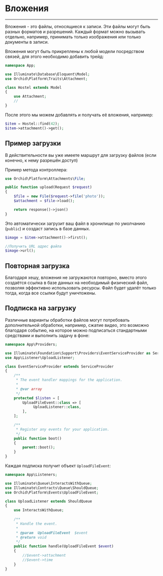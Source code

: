 # Вложения
----------


Вложения - это файлы, относящиеся к записи.
Эти файлы могут быть разных форматов и разрешений.
Каждый формат можно вызывать отдельно, например, принимать только изображения или только документы в записи.


Вложения могут быть прикреплены к любой модели посредством связей, для этого необходимо добавить трейд:

```php
namespace App;

use Illuminate\Database\Eloquent\Model;
use Orchid\Platform\Traits\Attachment;

class Hostel extends Model
{
    use Attachment;
    //
}
```

После этого мы можем добавлять и получать её вложения, например:

```php
$item = Hostel::find(42);
$item->attachment()->get();
```


## Пример загрузки

В действительности вы уже имеете маршрут для загрузку файлов (если конечно, к нему разрешён доступ)

Пример метода контроллера:

```php
use Orchid\Platform\Attachments\File;

public function upload(Request $request)
{
    $file = new File($request->file('photo'));
    $attachment = $file->load();

    return response()->json()
}
```

Это автоматически загрузит ваш файл в хронилище по умолчанию (`public`) и создаст запись в базе данных.


```php
$image = $item->attachment()->first();

//Получить URL адрес файла
$image->url();
```


## Повторная загрузка

Благодаря хешу, вложения не загружаются повторно, вместо этого создаётся ссылка в базе данных на необходимый физический файл,
позволяя эффективно использовать ресурсы. Файл будет удалёт только тогда, когда все ссылки будут уничтожены.


## Подписка на загрузку

Различные варианты обработки файлов могут потребовать дополнительной обработки, например, сжатие видео,
это возможно благодаря событию, на которое можно подписаться стандартными средствами и выполнить задачу в фоне:

```php
namespace App\Providers;

use Illuminate\Foundation\Support\Providers\EventServiceProvider as ServiceProvider;
use App\Listener\UploadListener;

class EventServiceProvider extends ServiceProvider
{
    /**
     * The event handler mappings for the application.
     *
     * @var array
     */
    protected $listen = [
        UploadFileEvent::class => [
             UploadListener::class,
        ],
    ];

    /**
     * Register any events for your application.
     */
    public function boot()
    {
        parent::boot();
    }
}
```

Каждая подписка получит объект `UploadFileEvent`:

```php
namespace App\Listeners;

use Illuminate\Queue\InteractsWithQueue;
use Illuminate\Contracts\Queue\ShouldQueue;
use Orchid\Platform\Events\UploadFileEvent;

class UploadListener extends ShouldQueue
{
    use InteractsWithQueue;
    
    /**
     * Handle the event.
     *
     * @param  UploadFileEvent  $event
     * @return void
     */
    public function handle(UploadFileEvent $event)
    {
        //$event->attachment
        //$event->time
    }
}
``` 
